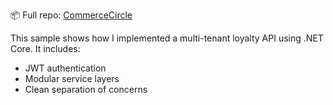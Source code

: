 
📦 Full repo: [CommerceCircle](https://github.com/GregHowe/CommerceCircle)

This sample shows how I implemented a multi-tenant loyalty API using .NET Core. It includes:
- JWT authentication
- Modular service layers
- Clean separation of concerns

